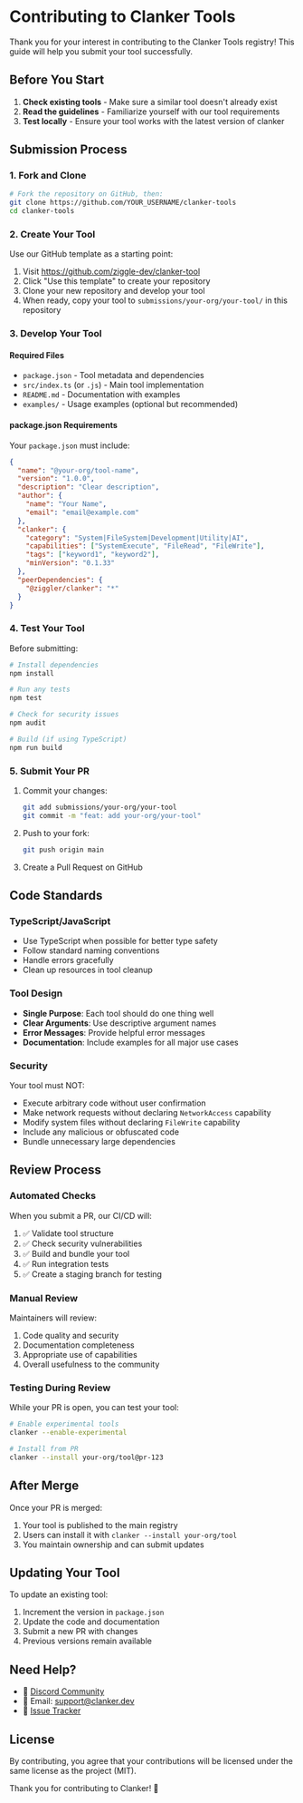 # Contributing to Clanker Tools

Thank you for your interest in contributing to the Clanker Tools registry! This guide will help you submit your tool successfully.

## Before You Start

1. **Check existing tools** - Make sure a similar tool doesn't already exist
2. **Read the guidelines** - Familiarize yourself with our tool requirements
3. **Test locally** - Ensure your tool works with the latest version of clanker

## Submission Process

### 1. Fork and Clone

```bash
# Fork the repository on GitHub, then:
git clone https://github.com/YOUR_USERNAME/clanker-tools
cd clanker-tools
```

### 2. Create Your Tool

Use our GitHub template as a starting point:

1. Visit https://github.com/ziggle-dev/clanker-tool
2. Click "Use this template" to create your repository
3. Clone your new repository and develop your tool
4. When ready, copy your tool to `submissions/your-org/your-tool/` in this repository

### 3. Develop Your Tool

#### Required Files

- `package.json` - Tool metadata and dependencies
- `src/index.ts` (or `.js`) - Main tool implementation  
- `README.md` - Documentation with examples
- `examples/` - Usage examples (optional but recommended)

#### package.json Requirements

Your `package.json` must include:

```json
{
  "name": "@your-org/tool-name",
  "version": "1.0.0",
  "description": "Clear description",
  "author": {
    "name": "Your Name",
    "email": "email@example.com"
  },
  "clanker": {
    "category": "System|FileSystem|Development|Utility|AI",
    "capabilities": ["SystemExecute", "FileRead", "FileWrite"],
    "tags": ["keyword1", "keyword2"],
    "minVersion": "0.1.33"
  },
  "peerDependencies": {
    "@ziggler/clanker": "*"
  }
}
```

### 4. Test Your Tool

Before submitting:

```bash
# Install dependencies
npm install

# Run any tests
npm test

# Check for security issues
npm audit

# Build (if using TypeScript)
npm run build
```

### 5. Submit Your PR

1. Commit your changes:
   ```bash
   git add submissions/your-org/your-tool
   git commit -m "feat: add your-org/your-tool"
   ```

2. Push to your fork:
   ```bash
   git push origin main
   ```

3. Create a Pull Request on GitHub

## Code Standards

### TypeScript/JavaScript

- Use TypeScript when possible for better type safety
- Follow standard naming conventions
- Handle errors gracefully
- Clean up resources in tool cleanup

### Tool Design

- **Single Purpose**: Each tool should do one thing well
- **Clear Arguments**: Use descriptive argument names
- **Error Messages**: Provide helpful error messages
- **Documentation**: Include examples for all major use cases

### Security

Your tool must NOT:
- Execute arbitrary code without user confirmation
- Make network requests without declaring `NetworkAccess` capability
- Modify system files without declaring `FileWrite` capability
- Include any malicious or obfuscated code
- Bundle unnecessary large dependencies

## Review Process

### Automated Checks

When you submit a PR, our CI/CD will:

1. ✅ Validate tool structure
2. ✅ Check security vulnerabilities
3. ✅ Build and bundle your tool
4. ✅ Run integration tests
5. ✅ Create a staging branch for testing

### Manual Review

Maintainers will review:

1. Code quality and security
2. Documentation completeness
3. Appropriate use of capabilities
4. Overall usefulness to the community

### Testing During Review

While your PR is open, you can test your tool:

```bash
# Enable experimental tools
clanker --enable-experimental

# Install from PR
clanker --install your-org/tool@pr-123
```

## After Merge

Once your PR is merged:

1. Your tool is published to the main registry
2. Users can install it with `clanker --install your-org/tool`
3. You maintain ownership and can submit updates

## Updating Your Tool

To update an existing tool:

1. Increment the version in `package.json`
2. Update the code and documentation
3. Submit a new PR with changes
4. Previous versions remain available

## Need Help?

- 💬 [Discord Community](https://discord.gg/clanker)
- 📧 Email: support@clanker.dev
- 🐛 [Issue Tracker](https://github.com/ziggle-dev/clanker-tools/issues)

## License

By contributing, you agree that your contributions will be licensed under the same license as the project (MIT).

Thank you for contributing to Clanker! 🎉